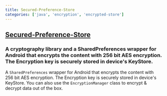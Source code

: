 ```yaml
---
title: Secured-Preference-Store
categories: ['java', 'encryption', 'encrypted-store']
---
```

## [Secured-Preference-Store](https://github.com/iamMehedi/Secured-Preference-Store)

### A cryptography library and a SharedPreferences wrapper for Android that encrypts the content with 256 bit AES encryption. The Encryption key is securely stored in device's KeyStore. 

A `SharedPreferences` wrapper for Android that encrypts the content with 256 bit AES encryption. The Encryption key is securely stored in device's KeyStore. You can also use the `EncryptionManager` class to encrypt & decrypt data out of the box. 
